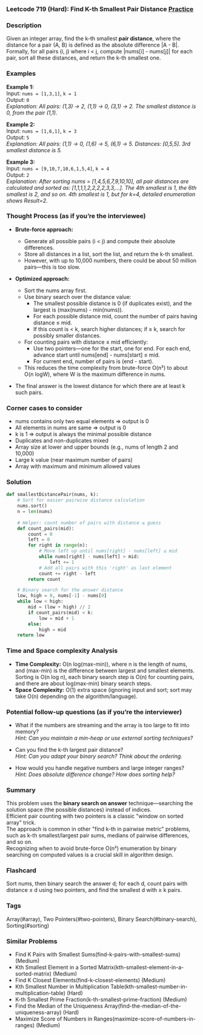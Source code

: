 ### Leetcode 719 (Hard): Find K-th Smallest Pair Distance [Practice](https://leetcode.com/problems/find-k-th-smallest-pair-distance)

### Description  
Given an integer array, find the k-th smallest **pair distance**, where the distance for a pair (A, B) is defined as the absolute difference |A - B|.  
Formally, for all pairs (i, j) where i < j, compute |nums[i] - nums[j]| for each pair, sort all these distances, and return the k-th smallest one.

### Examples  

**Example 1:**  
Input: `nums = [1,3,1]`, `k = 1`  
Output: `0`  
*Explanation: All pairs: (1,3) → 2, (1,1) → 0, (3,1) → 2. The smallest distance is 0, from the pair (1,1).*

**Example 2:**  
Input: `nums = [1,6,1]`, `k = 3`  
Output: `5`  
*Explanation: All pairs: (1,1) → 0, (1,6) → 5, (6,1) → 5. Distances: [0,5,5]. 3rd smallest distance is 5.*

**Example 3:**  
Input: `nums = [9,10,7,10,6,1,5,4]`, `k = 4`  
Output: `2`  
*Explanation: After sorting nums = [1,4,5,6,7,9,10,10], all pair distances are calculated and sorted as: [1,1,1,1,2,2,2,2,3,3,...]. The 4th smallest is 1, the 6th smallest is 2, and so on. 4th smallest is 1, but for k=4, detailed enumeration shows Result=2.*

### Thought Process (as if you’re the interviewee)  
- **Brute-force approach:**  
  - Generate all possible pairs (i < j) and compute their absolute differences.
  - Store all distances in a list, sort the list, and return the k-th smallest.
  - However, with up to 10,000 numbers, there could be about 50 million pairs—this is too slow.

- **Optimized approach:**  
  - Sort the nums array first.
  - Use binary search over the distance value:  
    - The smallest possible distance is 0 (if duplicates exist), and the largest is (max(nums) - min(nums)).
    - For each possible distance mid, count the number of pairs having distance ≤ mid.
    - If this count is < k, search higher distances; if ≥ k, search for possibly smaller distances.
  - For counting pairs with distance ≤ mid efficiently:
    - Use two pointers—one for the start, one for end. For each end, advance start until nums[end] - nums[start] ≤ mid.
    - For current end, number of pairs is (end - start).
  - This reduces the time complexity from brute-force O(n²) to about O(n logW), where W is the maximum difference in nums.

- The final answer is the lowest distance for which there are at least k such pairs.

### Corner cases to consider  
- nums contains only two equal elements ⇒ output is 0
- All elements in nums are same ⇒ output is 0
- k is 1 ⇒ output is always the minimal possible distance
- Duplicates and non-duplicates mixed
- Array size at lower and upper bounds (e.g., nums of length 2 and 10,000)
- Large k value (near maximum number of pairs)
- Array with maximum and minimum allowed values

### Solution

```python
def smallestDistancePair(nums, k):
    # Sort for easier pairwise distance calculation
    nums.sort()
    n = len(nums)
    
    # Helper: count number of pairs with distance ≤ guess
    def count_pairs(mid):
        count = 0
        left = 0
        for right in range(n):
            # Move left up until nums[right] - nums[left] ≤ mid
            while nums[right] - nums[left] > mid:
                left += 1
            # Add all pairs with this 'right' as last element
            count += right - left
        return count

    # Binary search for the answer distance
    low, high = 0, nums[-1] - nums[0]
    while low < high:
        mid = (low + high) // 2
        if count_pairs(mid) < k:
            low = mid + 1
        else:
            high = mid
    return low
```

### Time and Space complexity Analysis  

- **Time Complexity:** O(n log(max-min)), where n is the length of nums, and (max-min) is the difference between largest and smallest elements. Sorting is O(n log n), each binary search step is O(n) for counting pairs, and there are about log(max-min) binary search steps.
- **Space Complexity:** O(1) extra space (ignoring input and sort; sort may take O(n) depending on the algorithm/language).

### Potential follow-up questions (as if you’re the interviewer)  

- What if the numbers are streaming and the array is too large to fit into memory?  
  *Hint: Can you maintain a min-heap or use external sorting techniques?*

- Can you find the k-th largest pair distance?  
  *Hint: Can you adapt your binary search? Think about the ordering.*

- How would you handle negative numbers and large integer ranges?  
  *Hint: Does absolute difference change? How does sorting help?*

### Summary
This problem uses the **binary search on answer** technique—searching the solution space (the possible distances) instead of indices.  
Efficient pair counting with two pointers is a classic "window on sorted array" trick.  
The approach is common in other "find k-th in pairwise metric" problems, such as k-th smallest/largest pair sums, medians of pairwise differences, and so on.  
Recognizing when to avoid brute-force O(n²) enumeration by binary searching on computed values is a crucial skill in algorithm design.


### Flashcard
Sort nums, then binary search the answer d; for each d, count pairs with distance ≤ d using two pointers, and find the smallest d with ≥ k pairs.

### Tags
Array(#array), Two Pointers(#two-pointers), Binary Search(#binary-search), Sorting(#sorting)

### Similar Problems
- Find K Pairs with Smallest Sums(find-k-pairs-with-smallest-sums) (Medium)
- Kth Smallest Element in a Sorted Matrix(kth-smallest-element-in-a-sorted-matrix) (Medium)
- Find K Closest Elements(find-k-closest-elements) (Medium)
- Kth Smallest Number in Multiplication Table(kth-smallest-number-in-multiplication-table) (Hard)
- K-th Smallest Prime Fraction(k-th-smallest-prime-fraction) (Medium)
- Find the Median of the Uniqueness Array(find-the-median-of-the-uniqueness-array) (Hard)
- Maximize Score of Numbers in Ranges(maximize-score-of-numbers-in-ranges) (Medium)